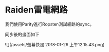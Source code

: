 # Raiden雷電網路





我們使用Parity進行Ropsten測試網路的sync。

同步後的畫面如下

![](/assets/螢幕快照 2018-01-29 上午12.15.43.png)



